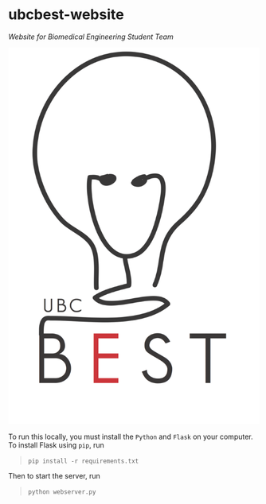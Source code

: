 # ubcbest-website
_Website for Biomedical Engineering Student Team_  

![logo](static/img/best-logo.gif)

To run this locally, you must install the `Python` and `Flask` on your computer.  
To install Flask using `pip`, run  
> ```pip install -r requirements.txt```  

Then to start the server, run  
> ```python webserver.py```  
